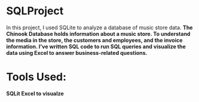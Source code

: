 # SQLProject

In this project, I used SQLite to analyze a database of music store data. <b>
The Chinook Database holds information about a music store. To understand the media in the store, the customers and employees, and the invoice information.<b>
I've written SQL code to run SQL queries and visualize the data using Excel to answer business-related questions.

# Tools Used:

SQLit <b>
Excel to visualze 
